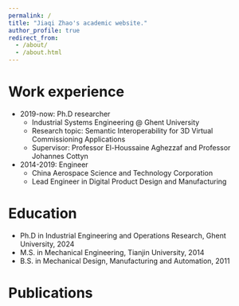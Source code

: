 ```yaml
---
permalink: /
title: "Jiaqi Zhao's academic website."
author_profile: true
redirect_from: 
  - /about/
  - /about.html
---
```


Work experience
======
* 2019-now: Ph.D researcher
  * Industrial Systems Engineering @ Ghent University
  * Research topic: Semantic Interoperability for 3D Virtual Commissioning Applications
  * Supervisor: Professor El-Houssaine Aghezzaf and Professor Johannes Cottyn
* 2014-2019: Engineer
  * China Aerospace Science and Technology Corporation
  * Lead Engineer in Digital Product Design and Manufacturing
 
Education
======
* Ph.D in Industrial Engineering and Operations Research, Ghent University, 2024
* M.S. in Mechanical Engineering, Tianjin University, 2014
* B.S. in Mechanical Design, Manufacturing and Automation, 2011
  
Publications
======

